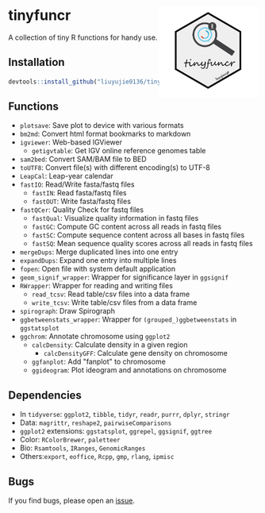 # tinyfuncr <img src="logo-tinyfuncr.png" width=200 align="right" />

A collection of tiny R functions for handy use.

## Installation

```r
devtools::install_github("liuyujie0136/tinyfuncr")
```

## Functions

* `plotsave`: Save plot to device with various formats
* `bm2md`: Convert html format bookmarks to markdown
* `igviewer`: Web-based IGViewer
  * `getigvtable`: Get IGV online reference genomes table
* `sam2bed`: Convert SAM/BAM file to BED
* `toUTF8`: Convert file(s) with different encoding(s) to UTF-8
* `LeapCal`: Leap-year calendar
* `fastIO`: Read/Write fasta/fastq files
  * `fastIN`: Read fasta/fastq files
  * `fastOUT`: Write fasta/fastq files
* `fastQCer`: Quality Check for fastq files
  * `fastQual`: Visualize quality information in fastq files
  * `fastGC`: Compute GC content across all reads in fastq files
  * `fastSC`: Compute sequence content across all bases in fastq files
  * `fastSQ`: Mean sequence quality scores across all reads in fastq files
* `mergeDups`: Merge duplicated lines into one entry
* `expandDups`: Expand one entry into multiple lines
* `fopen`: Open file with system default application
* `geom_signif_wrapper`: Wrapper for significance layer in `ggsignif`
* `RWrapper`: Wrapper for reading and writing files
  * `read_tcsv`: Read table/csv files into a data frame
  * `write_tcsv`: Write table/csv files from a data frame
* `spirograph`: Draw Spirograph
* `ggbetweenstats_wrapper`: Wrapper for `(grouped_)ggbetweenstats` in `ggstatsplot`
* `ggchrom`: Annotate chromosome using `ggplot2`
  * `calcDensity`: Calculate density in a given region
    * `calcDensityGFF`: Calculate gene density on chromosome
  * `ggfanplot`: Add "fanplot" to chromosome
  * `ggideogram`: Plot ideogram and annotations on chromosome

## Dependencies

* In `tidyverse`: `ggplot2`, `tibble`, `tidyr`, `readr`, `purrr`, `dplyr`, `stringr`
* Data: `magrittr`, `reshape2`, `pairwiseComparisons`
* `ggplot2` extensions: `ggstatsplot`, `ggrepel`, `ggsignif`, `ggtree`
* Color: `RColorBrewer`, `paletteer`
* Bio: `Rsamtools`, `IRanges`, `GenomicRanges`
* Others:`export`, `eoffice`, `Rcpp`, `gmp`, `rlang`, `ipmisc`

## Bugs

If you find bugs, please open an [issue](https://github.com/liuyujie0136/tinyfuncr/issues).
